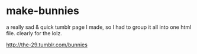 make-bunnies
==============
a really sad & quick tumblr page I made, so I had to group it all into one html file.
clearly for the lolz.

http://the-29.tumblr.com/bunnies
